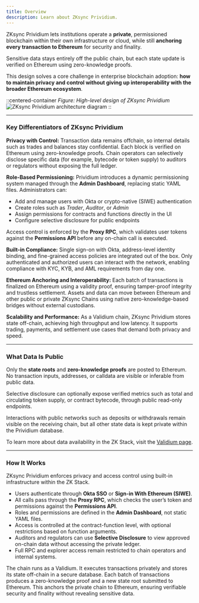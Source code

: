 ```yaml
---
title: Overview
description: Learn about ZKsync Prividium.
---
```

ZKsync Prividium lets institutions operate a **private**, permissioned blockchain within their own infrastructure or cloud,
while still **anchoring every transaction to Ethereum** for security and finality.

Sensitive data stays entirely off the public chain, but each state update is verified on Ethereum using zero-knowledge proofs.

This design solves a core challenge in enterprise blockchain adoption:
**how to maintain privacy and control without giving up interoperability with the broader Ethereum ecosystem**.

::centered-container
*Figure: High-level design of ZKsync Prividium*
![ZKsync Prividium architecture diagram](/images/zk-stack/how-prividium-works.png)
::

---

### Key Differentiators of ZKsync Prividium

**Privacy with Control:**
Transaction data remains offchain, so internal details such as trades and balances stay confidential.
Each block is verified on Ethereum using zero-knowledge proofs.
Chain operators can selectively disclose specific data (for example, bytecode or token supply) to auditors or regulators without exposing the full ledger.

**Role-Based Permissioning:**
Prividium introduces a dynamic permissioning system managed through the **Admin Dashboard**, replacing static YAML files.
Administrators can:

- Add and manage users with Okta or crypto-native (SIWE) authentication
- Create roles such as *Trader*, *Auditor*, or *Admin*
- Assign permissions for contracts and functions directly in the UI
- Configure selective disclosure for public endpoints

Access control is enforced by the **Proxy RPC**, which validates user tokens against the **Permissions API** before any on-chain call is executed.

**Built-in Compliance:**
Single sign-on with Okta, address-level identity binding, and fine-grained access policies are integrated out of the box.
Only authenticated and authorized users can interact with the network, enabling compliance with KYC, KYB, and AML requirements from day one.

**Ethereum Anchoring and Interoperability:**
Each batch of transactions is finalized on Ethereum using a validity proof, ensuring tamper-proof integrity and trustless settlement.
Assets and data can move between Ethereum and other public or private ZKsync Chains
using native zero-knowledge-based bridges without external custodians.

**Scalability and Performance:**
As a Validium chain, ZKsync Prividium stores state off-chain, achieving high throughput and low latency.
It supports trading, payments, and settlement use cases that demand both privacy and speed.

---

### What Data Is Public

Only the **state roots** and **zero-knowledge proofs** are posted to Ethereum.
No transaction inputs, addresses, or calldata are visible or inferable from public data.

Selective disclosure can optionally expose verified metrics such as total and circulating token supply, or contract bytecode,
through public read-only endpoints.

Interactions with public networks such as deposits or withdrawals remain visible on the receiving chain,
but all other state data is kept private within the Prividium database.

To learn more about data availability in the ZK Stack, visit the [Validium page](/zk-stack/customizations/validium).

---

### How It Works

ZKsync Prividium enforces privacy and access control using built-in infrastructure within the ZK Stack.

- Users authenticate through **Okta SSO** or **Sign-in With Ethereum (SIWE)**.
- All calls pass through the **Proxy RPC**, which checks the user’s token and permissions against the **Permissions API**.
- Roles and permissions are defined in the **Admin Dashboard**, not static YAML files.
- Access is controlled at the contract-function level, with optional restrictions based on function arguments.
- Auditors and regulators can use **Selective Disclosure** to view approved on-chain data without accessing the private ledger.
- Full RPC and explorer access remain restricted to chain operators and internal systems.

The chain runs as a Validium. It executes transactions privately and stores its state off-chain in a secure database.
Each batch of transactions produces a zero-knowledge proof and a new state root submitted to Ethereum.
This anchors the private chain to Ethereum, ensuring verifiable security and finality without revealing sensitive data.
